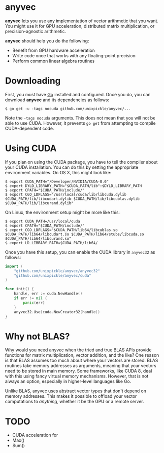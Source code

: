 # anyvec

**anyvec** lets you use any implementation of vector arithmetic that you want. You might use it for GPU acceleration, distributed matrix multiplication, or precision-agnostic arithmetic.

**anyvec** should help you do the following:

 * Benefit from GPU hardware acceleration
 * Write code once that works with any floating-point precision
 * Perform common linear algebra routines

# Downloading

First, you must have [Go](https://golang.org/doc/install) installed and configured. Once you do, you can download **anyvec** and its dependencies as follows:

```
$ go get -u -tags nocuda github.com/unixpickle/anyvec/...
```

Note the `-tags nocuda` arguments. This does not mean that you will not be able to use CUDA. However, it prevents `go get` from attempting to compile CUDA-dependent code.

# Using CUDA

If you plan on using the CUDA package, you have to tell the compiler about your CUDA installation. You can do this by setting the appropriate environment variables. On OS X, this might look like:

```
$ export CUDA_PATH="/Developer/NVIDIA/CUDA-8.0"
$ export DYLD_LIBRARY_PATH="$CUDA_PATH/lib":$DYLD_LIBRARY_PATH
$ export CPATH="$CUDA_PATH/include/"
$ export CGO_LDFLAGS="/usr/local/cuda/lib/libcuda.dylib $CUDA_PATH/lib/libcudart.dylib $CUDA_PATH/lib/libcublas.dylib $CUDA_PATH/lib/libcurand.dylib"
```

On Linux, the environment setup might be more like this:

```
$ export CUDA_PATH=/usr/local/cuda
$ export CPATH="$CUDA_PATH/include/"
$ export CGO_LDFLAGS="$CUDA_PATH/lib64/libcublas.so $CUDA_PATH/lib64/libcudart.so $CUDA_PATH/lib64/stubs/libcuda.so $CUDA_PATH/lib64/libcurand.so"
$ export LD_LIBRARY_PATH=$CUDA_PATH/lib64/
```

Once you have this setup, you can enable the CUDA library in `anyvec32` as follows:

```go
import (
	"github.com/unixpickle/anyvec/anyvec32"
	"github.com/unixpickle/anyvec/cuda"
)

func init() {
	handle, err := cuda.NewHandle()
	if err != nil {
		panic(err)
	}
	anyvec32.Use(cuda.NewCreator32(handle))
}
```

# Why not BLAS?

Why would you need anyvec when the tried and true BLAS APIs provide functions for matrix multiplication, vector addition, and the like? One reason is that BLAS assumes too much about where your vectors are stored. BLAS routines take memory addresses as arguments, meaning that your vectors need to be stored in main memory. Some frameworks, like CUDA 8, deal with this using fancy virtual memory mechanisms. However, that is not always an option, especially in higher-level languages like Go.

Unlike BLAS, anyvec uses abstract vector types that don't depend on memory addresses. This makes it possible to offload your vector computations to *anything*, whether it be the GPU or a remote server.

# TODO

 * CUDA acceleration for
  * Max()
  * Sum()
